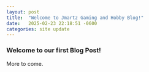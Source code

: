 ```yaml
---
layout: post
title:  "Welcome to Jmartz Gaming and Hobby Blog!"
date:   2025-02-23 22:18:51 -0600
categories: site update
---
```

### Welcome to our first Blog Post!

More to come.


